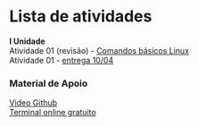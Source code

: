 # Lista de atividades

**I Unidade**  
Atividade 01 (revisão) - [Comandos básicos Linux](https://docs.google.com/document/d/1wyAaRAyzkrcVdFVh2Ej6aLqtezZmPtSEJYG0AE-_fWE/edit?usp=sharing)    
Atividade 01 - [entrega 10/04](https://docs.google.com/document/d/1RBcFshHyQR_WaBjeUpI5qo1f7hg0T85ZT9Qp-vNUu9c/edit?usp=sharing)  

### Material de Apoio  
[Video Github](https://www.youtube.com/watch?v=zg8JcK1dgMI)    
[Terminal online gratuito](http://www.webminal.org)   

